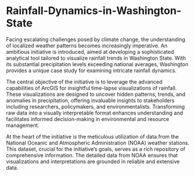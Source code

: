 # Rainfall-Dynamics-in-Washington-State

Facing escalating challenges posed by climate change, the understanding of localized weather patterns becomes increasingly imperative. An ambitious initiative is introduced, aimed at developing a sophisticated analytical tool tailored to visualize rainfall trends in Washington State. With its substantial precipitation levels exceeding national averages, Washington provides a unique case study for examining intricate rainfall dynamics.

The central objective of the initiative is to leverage the advanced capabilities of ArcGIS for insightful time-lapse visualizations of rainfall. These visualizations are designed to uncover hidden patterns, trends, and anomalies in precipitation, offering invaluable insights to stakeholders including researchers, policymakers, and environmentalists. Transforming raw data into a visually interpretable format enhances understanding and facilitates informed decision-making in environmental and resource management.

At the heart of the initiative is the meticulous utilization of data from the National Oceanic and Atmospheric Administration (NOAA) weather stations. This dataset, crucial for the initiative’s goals, serves as a rich repository of comprehensive information. The detailed data from NOAA ensures that visualizations and interpretations are grounded in reliable and extensive data.
